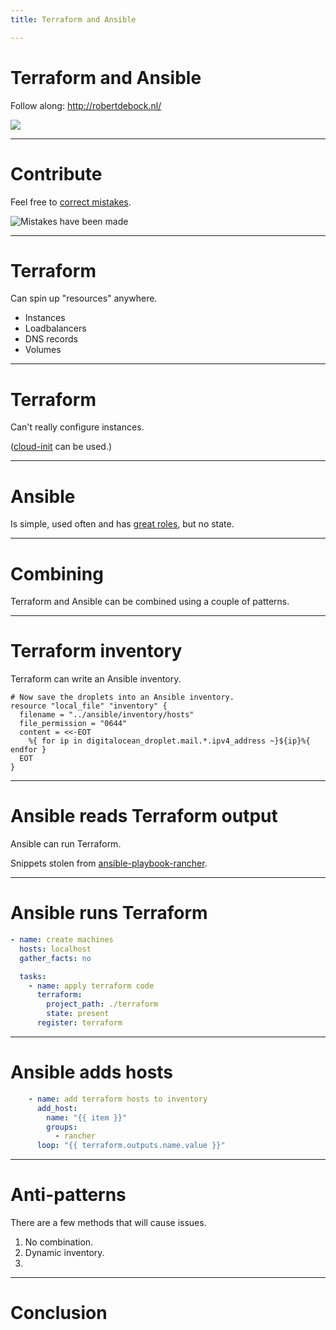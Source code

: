 ```yaml
---
title: Terraform and Ansible

---
```


# Terraform and Ansible

Follow along: http://robertdebock.nl/

<img src="https://api.qrserver.com/v1/create-qr-code/?size=350x350&data=http://robertdebock.nl/presentations/terraform-and-ansible/"/>

---

# Contribute

Feel free to [correct mistakes](https://github.com/robertdebock/presentations/blob/master/terraform-and-ansible.md).

![Mistakes have been made](https://i.imgur.com/8zerI4V.png "I can not be wrong.")

---

# Terraform

Can spin up "resources" anywhere.

- Instances
- Loadbalancers
- DNS records
- Volumes

----

# Terraform

Can't really configure instances.

([cloud-init](https://cloudinit.readthedocs.io/en/latest/) can be used.)

----

# Ansible

Is simple, used often and has [great roles](https://robertdebock.nl/), but no state.

---

# Combining

Terraform and Ansible can be combined using a couple of patterns.

----

# Terraform inventory

Terraform can write an Ansible inventory.

```
# Now save the droplets into an Ansible inventory.
resource "local_file" "inventory" {
  filename = "../ansible/inventory/hosts"
  file_permission = "0644"
  content = <<-EOT
    %{ for ip in digitalocean_droplet.mail.*.ipv4_address ~}${ip}%{ endfor }
  EOT
}
```

----

# Ansible reads Terraform output

Ansible can run Terraform.

Snippets stolen from [ansible-playbook-rancher](https://github.com/robertdebock/ansible-playbook-rancher/blob/master/playbook.yml).

----

# Ansible runs Terraform

```yaml
- name: create machines
  hosts: localhost
  gather_facts: no

  tasks:
    - name: apply terraform code
      terraform:
        project_path: ./terraform
        state: present
      register: terraform
```

----

# Ansible adds hosts

```yaml
    - name: add terraform hosts to inventory
      add_host:
        name: "{{ item }}"
        groups:
          - rancher
      loop: "{{ terraform.outputs.name.value }}"
```

---

# Anti-patterns

There are a few methods that will cause issues.

1. No combination.
2. Dynamic inventory.
3. 

---

# Conclusion
